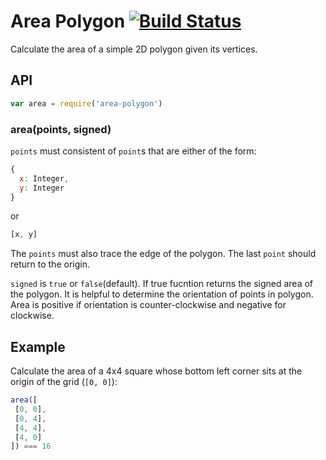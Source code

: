# Area Polygon [![Build Status](https://travis-ci.org/math-utils/area-polygon.png)](https://travis-ci.org/math-utils/area-polygon)

Calculate the area of a simple 2D polygon given its vertices.

## API

```js
var area = require('area-polygon')
```

### area(points, signed)

`points` must consistent of `point`s that are either of the form:

```js
{
  x: Integer,
  y: Integer
}
```

or

```js
[x, y]
```

The `points` must also trace the edge of the polygon.
The last `point` should return to the origin.

`signed` is `true` or `false`(default). If true fucntion returns the signed area of the polygon. It is helpful to determine the orientation of points in polygon. Area is positive if orientation is counter-clockwise and negative for clockwise.

## Example

Calculate the area of a 4x4 square whose bottom left corner sits at the origin of the grid (`[0, 0]`):

```js
area([
 [0, 0],
 [0, 4],
 [4, 4],
 [4, 0]
]) === 16
```
